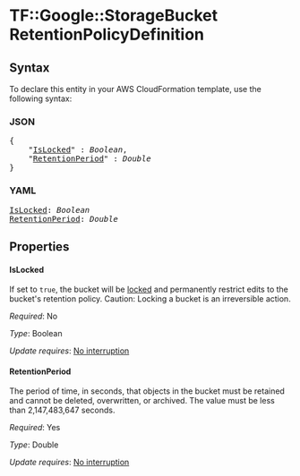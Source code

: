 # TF::Google::StorageBucket RetentionPolicyDefinition

## Syntax

To declare this entity in your AWS CloudFormation template, use the following syntax:

### JSON

<pre>
{
    "<a href="#islocked" title="IsLocked">IsLocked</a>" : <i>Boolean</i>,
    "<a href="#retentionperiod" title="RetentionPeriod">RetentionPeriod</a>" : <i>Double</i>
}
</pre>

### YAML

<pre>
<a href="#islocked" title="IsLocked">IsLocked</a>: <i>Boolean</i>
<a href="#retentionperiod" title="RetentionPeriod">RetentionPeriod</a>: <i>Double</i>
</pre>

## Properties

#### IsLocked

If set to `true`, the bucket will be [locked](https://cloud.google.com/storage/docs/using-bucket-lock#lock-bucket) and permanently restrict edits to the bucket's retention policy.  Caution: Locking a bucket is an irreversible action.

_Required_: No

_Type_: Boolean

_Update requires_: [No interruption](https://docs.aws.amazon.com/AWSCloudFormation/latest/UserGuide/using-cfn-updating-stacks-update-behaviors.html#update-no-interrupt)

#### RetentionPeriod

The period of time, in seconds, that objects in the bucket must be retained and cannot be deleted, overwritten, or archived. The value must be less than 2,147,483,647 seconds.

_Required_: Yes

_Type_: Double

_Update requires_: [No interruption](https://docs.aws.amazon.com/AWSCloudFormation/latest/UserGuide/using-cfn-updating-stacks-update-behaviors.html#update-no-interrupt)

